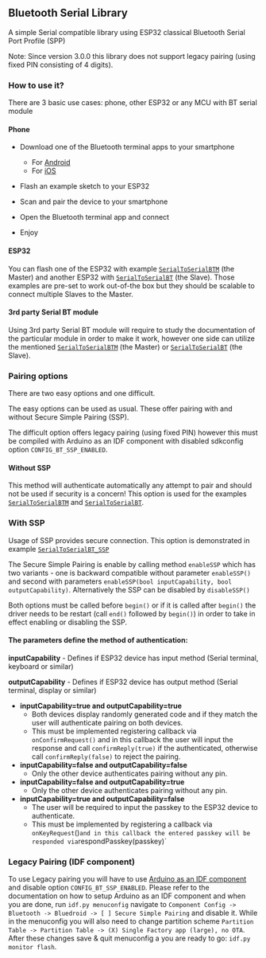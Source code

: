 ## Bluetooth Serial Library

A simple Serial compatible library using ESP32 classical Bluetooth Serial Port Profile (SPP)

Note: Since version 3.0.0 this library does not support legacy pairing (using fixed PIN consisting of 4 digits).

### How to use it?

There are 3 basic use cases: phone, other ESP32 or any MCU with BT serial module

#### Phone

- Download one of the Bluetooth terminal apps to your smartphone

    - For [Android](https://play.google.com/store/apps/details?id=de.kai_morich.serial_bluetooth_terminal)
    - For [iOS](https://itunes.apple.com/us/app/hm10-bluetooth-serial-lite/id1030454675)

- Flash an example sketch to your ESP32

- Scan and pair the device to your smartphone

- Open the Bluetooth terminal app and connect

- Enjoy

#### ESP32

You can flash one of the ESP32 with example [`SerialToSerialBTM`](https://github.com/espressif/arduino-esp32/blob/master/libraries/BluetoothSerial/examples/SerialToSerialBTM/SerialToSerialBTM.ino) (the Master) and another ESP32 with [`SerialToSerialBT`](https://github.com/espressif/arduino-esp32/blob/master/libraries/BluetoothSerial/examples/SerialToSerialBT/SerialToSerialBT.ino) (the Slave).
Those examples are pre-set to work out-of-the box but they should be scalable to connect multiple Slaves to the Master.

#### 3rd party Serial BT module

Using 3rd party Serial BT module will require to study the documentation of the particular module in order to make it work, however one side can utilize the mentioned [`SerialToSerialBTM`](https://github.com/espressif/arduino-esp32/blob/master/libraries/BluetoothSerial/examples/SerialToSerialBTM/SerialToSerialBTM.ino) (the Master) or [`SerialToSerialBT`](https://github.com/espressif/arduino-esp32/blob/master/libraries/BluetoothSerial/examples/SerialToSerialBT/SerialToSerialBT.ino) (the Slave).

### Pairing options

There are two easy options and one difficult.

The easy options can be used as usual. These offer pairing with and without Secure Simple Pairing (SSP).

The difficult option offers legacy pairing (using fixed PIN) however this must be compiled with Arduino as an IDF component with disabled sdkconfig option `CONFIG_BT_SSP_ENABLED`.

#### Without SSP

This method will authenticate automatically any attempt to pair and should not be used if security is a concern! This option is used for the examples [`SerialToSerialBTM`](https://github.com/espressif/arduino-esp32/blob/master/libraries/BluetoothSerial/examples/SerialToSerialBTM/SerialToSerialBTM.ino) and [`SerialToSerialBT`](https://github.com/espressif/arduino-esp32/blob/master/libraries/BluetoothSerial/examples/SerialToSerialBT/SerialToSerialBT.ino).

### With SSP

Usage of SSP provides secure connection. This option is demonstrated in example [`SerialToSerialBT_SSP`](https://github.com/espressif/arduino-esp32/blob/master/libraries/BluetoothSerial/examples/SerialToSerialBT_SSP/SerialToSerialBT_SSP.ino)

The Secure Simple Pairing is enable by calling method `enableSSP` which has two variants - one is backward compatible without parameter `enableSSP()` and second with parameters `enableSSP(bool inputCapability, bool outputCapability)`.
Alternatively the SSP can be disabled by `disableSSP()`

Both options must be called before `begin()` or if it is called after `begin()` the driver needs to be restart (call `end()` followed by `begin()`) in order to take in effect enabling or disabling the SSP.

#### The parameters define the method of authentication:

**inputCapability** - Defines if ESP32 device has input method (Serial terminal, keyboard or similar)

**outputCapability** - Defines if ESP32 device has output method (Serial terminal, display or similar)

* **inputCapability=true and outputCapability=true**
    * Both devices display randomly generated code and if they match the user will authenticate pairing on both devices.
    * This must be implemented registering callback via `onConfirmRequest()` and in this callback the user will input the response and call `confirmReply(true)` if the authenticated, otherwise call `confirmReply(false)` to reject the pairing.
* **inputCapability=false and outputCapability=false**
    * Only the other device authenticates pairing without any pin.
* **inputCapability=false and outputCapability=true**
    * Only the other device authenticates pairing without any pin.
* **inputCapability=true and outputCapability=false**
    * The user will be required to input the passkey to the ESP32 device to authenticate.
    * This must be implemented by registering a callback via `onKeyRequest`()` and in this callback the entered passkey will be responded via `respondPasskey(passkey)`

### Legacy Pairing (IDF component)

To use Legacy pairing you will have to use [Arduino as an IDF component](https://espressif-docs.readthedocs-hosted.com/projects/arduino-esp32/en/latest/esp-idf_component.html) and disable option `CONFIG_BT_SSP_ENABLED`.
Please refer to the documentation on how to setup Arduino as an IDF component and when you are done, run `idf.py menuconfig` navigate to `Component Config -> Bluetooth -> Bluedroid -> [ ] Secure Simple Pairing` and disable it.
While in the menuconfig you will also need to change partition scheme `Partition Table -> Partition Table -> (X) Single Factory app (large), no OTA`.
After these changes save & quit menuconfig a you are ready to go: `idf.py  monitor flash`.